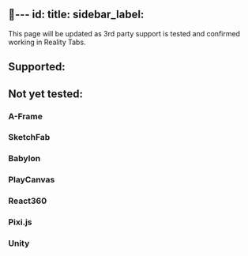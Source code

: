 ---
id: 
title: 
sidebar_label: 
---

This page will be updated as 3rd party support is tested and confirmed working in Reality Tabs.

## Supported:

## Not yet tested:

### A-Frame 
### SketchFab 
### Babylon 
### PlayCanvas 
### React360 
### Pixi.js 
### Unity 
